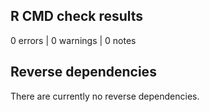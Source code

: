 ## R CMD check results

0 errors | 0 warnings | 0 notes

## Reverse dependencies

There are currently no reverse dependencies.
